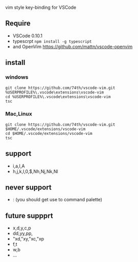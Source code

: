vim style key-binding for VSCode

## Require

* VSCode 0.10.1
* typescrpt ```npm install -g typescript```
* and OpenVim https://github.com/mattn/vscode-openvim

## install

### windows

```
git clone https://github.com/74th/vscode-vim.git %USERPROFILE%\.vscode\extensions\vscode-vim
cd %USERPROFILE%\.vscode\extensions\vscode-vim
tsc
```
### Mac,Linux

```
git clone https://github.com/74th/vscode-vim.git $HOME/.vscode/extensions/vscode-vim
cd $HOME/.vscode/extensions/vscode-vim
tsc
``` 

## support

* i,a,I,A
* h,j,k,l,0,$,Nh,Nj,Nk,Nl

## never support

* : (you should get use to command palette)

## future suppprt

* x,d,y,c,p
* dd,yy,pp,
* "xd,"xy,"xc,"xp
* f,t
* w,b
* ...